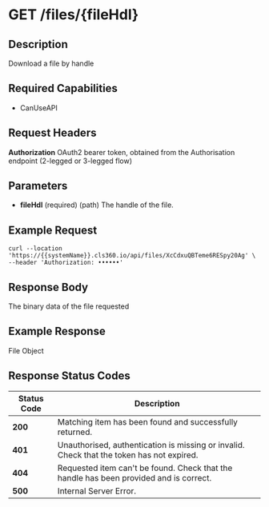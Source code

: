 # GET /files/{fileHdl}

## Description
Download a file by handle

## Required Capabilities
* CanUseAPI

## Request Headers

**Authorization** OAuth2 bearer token, obtained from the Authorisation endpoint (2-legged or 3-legged flow)

## Parameters
* **fileHdl** (required) (path) The handle of the file.

## Example Request
```
curl --location 'https://{{systemName}}.cls360.io/api/files/XcCdxuQBTeme6RESpy20Ag' \
--header 'Authorization: ••••••'
```

## Response Body
The binary data of the file requested

## Example Response
File Object

## Response Status Codes
| Status Code | Description |
| -------- | ------- |
|**200** |Matching item has been found and successfully returned.|
|**401** |Unauthorised, authentication is missing or invalid. Check that the token has not expired.|
|**404** |Requested item can't be found. Check that the handle has been provided and is correct.|
|**500** |Internal Server Error.|

